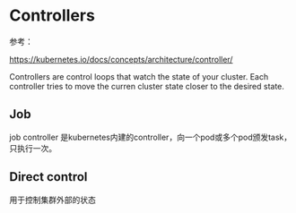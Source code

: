 # Controllers

参考：

https://kubernetes.io/docs/concepts/architecture/controller/

Controllers are control loops that watch the state of your cluster. Each controller tries to move the curren cluster state closer to the desired state.

## Job

job controller 是kubernetes内建的controller，向一个pod或多个pod颁发task，只执行一次。

## Direct control

用于控制集群外部的状态